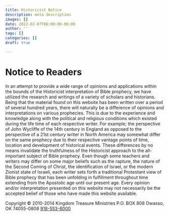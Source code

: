 ```yaml
---
title: Historicist Notice
description: meta description
images: []
date: 2022-02-07T00:00:00-06:00
author: ''
tags: []
categories: []
draft: true

---
```

# Notice to Readers
In an attempt to provide a wide range of opinions and applications within the bounds of the Historicist interpretation of Bible prophecy, we have utilized the research and writings of a variety of scholars and historians. Being that the material found on this website has been written over a period of several hundred years, there will naturally be a difference of opinions and interpretations on various prophecies. This is due to the experience and knowledge along with the political and religious conditions which existed during the life time of each respective writer. For example; the perspective of John Wycliffe of the 14th century in England as opposed to the perspective of a 21st century writer in North America may somewhat differ on the same prophecy due to their respective vantage points of time, location and development of historical events.
These differences by no means invalidate the truthfulness of the Historicist approach to the all-important subject of Bible prophecy. Even though some teachers and writers may differ on some major beliefs such as the rapture, the nature of the Second Coming of Christ, the identification of Israel, or the modern Zionist state of Israeli, each writer sets forth a traditional Protestant view of Bible prophecy that has been unfolding in fulfillment throughout time extending from the Apostolic age until our present age.
Every opinion and/or interpretation presented on this website may not necessarily be the accepted belief of those who have made this website available.


Copyright © 2010-2014 Kingdom Treasure Ministries
P.O. BOX 808
Owasso, OK 74055-0808
[918-553-6000](tel:918-553-6000)